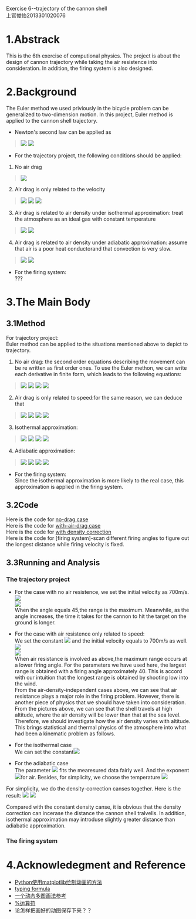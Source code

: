 Exercise 6--trajectory of the cannon shell  
上官俊怡2013301020076
# 1.Abstrack  
This is the 6th exercise of computional physics. The project is about the design of cannon trajectory while taking the air resistence into consideration. In addition, the firing system is also designed.  
# 2.Background
The Euler method we used priviously in the bicycle problem can be generalized to two-dimension motion. In this project, Euler method is applied to the cannon shell trajectory.
- Newton's second law can be applied as   
> <img src="http://chart.googleapis.com/chart?cht=tx&chl=%5Cfrac%7Bd%5E%7B2%7Dx%7D%7Bdt_%7B2%7D%7D%3Da_%7Bx%7D%3D%5Cfrac%7BF_%7Bx%7D%7D%7Bm%7D%3D%5Cfrac%7BF_%7Bdrag%2Cx%7D%7D%7Bm%7D" style="border:none;" />  
> <img src="http://chart.googleapis.com/chart?cht=tx&chl=%5Cfrac%7Bd%5E%7B2%7Dy%7D%7Bdt_%7B2%7D%7D%3Da_%7By%7D%3D%5Cfrac%7BF_%7By%7D%7D%7Bm%7D%3D-g%2B%5Cfrac%7BF_%7Bdrag%2Cy%7D%7D%7Bm%7D" style="border:none;" />  

- For the trajectory project, the following conditions should be  applied:   

1. No air drag    
> <img src="http://chart.googleapis.com/chart?cht=tx&chl=F_%7Bdrag%2Cx%7D%3DF_%7Bdrag%2Cy%7D%3D0" style="border:none;" />  

2. Air drag is only related to the velocity     
> <img src="http://chart.googleapis.com/chart?cht=tx&chl=%5Cfrac%7BF_%7Bdrag%7D%7D%7Bm%7D%3D-Bv%5E%7B2%7D" style="border:none;" />  
> <img src="http://chart.googleapis.com/chart?cht=tx&chl=F_%7Bdrag%2Cx%7D%3D-mBvv_%7Bx%7D" style="border:none;" />  
> <img src="http://chart.googleapis.com/chart?cht=tx&chl=F_%7Bdrag%2Cy%7D%3D-mBvv_%7By%7D" style="border:none;" />  

3. Air drag is related to air density under isothermal approximation: treat the atmosphere as an ideal gas with constant temperature  
> <img src="http://chart.googleapis.com/chart?cht=tx&chl=F_%7Bdrag%7D%3D-%5Cfrac%7B%5Crho%20%7D%7B%5Crho%20_%7B0%7D%7DmBv%5E%7B2%7D" style="border:none;" />  
> <img src="http://chart.googleapis.com/chart?cht=tx&chl=%5Crho%20%3D%5Crho_%7B0%7De%5E%7B-mgy%2Fk_%7BB%7DT%7D%3D%20%5Crho_%7B0%7De%5E%7B-y%2Fy_%7B0%7D%7D" style="border:none;" />  

4. Air drag is related to air density under adiabatic approximation: assume that air is a poor heat conductorand that convection is very slow.  
> <img src="http://chart.googleapis.com/chart?cht=tx&chl=F_%7Bdrag%7D%3D-%5Cfrac%7B%5Crho%20%7D%7B%5Crho%20_%7B0%7D%7DmBv%5E%7B2%7D" style="border:none;" />  
> <img src="http://chart.googleapis.com/chart?cht=tx&chl=%5Crho%20%3D%5Crho_%7B0%7D(1-%5Cfrac%7Bay%7D%7BT_%7B0%7D%7D)%5E%7B%5Calpha%20%7D" style="border:none;" />

- For the firing system:  
 ???      

# 3.The Main Body    
## 3.1Method  
For trajectory project:  
Euler method can be applied to the situations mentioned above to depict to trajectory.  

1. No air drag: the second order equations describing the movement can be re written as first order ones. To use the Euler methon, we can write each derivative in finite form, which leads to the following equations:  
> <img src="http://chart.googleapis.com/chart?cht=tx&chl=x_%7Bi%2B1%7D%3Dx_%7Bi%7D%2Bv_%7Bx%2Ci%7D%5CDelta%20t" style="border:none;" />  
> <img src="http://chart.googleapis.com/chart?cht=tx&chl=v_%7Bx%2Ci%2B1%7D%3Dv_%7Bx%2Ci%7D" style="border:none;" />  
> <img src="http://chart.googleapis.com/chart?cht=tx&chl=y_%7Bi%2B1%7D%3Dy_%7Bi%7D%2Bv_%7By%2Ci%7D%5CDelta%20t" style="border:none;" />  
> <img src="http://chart.googleapis.com/chart?cht=tx&chl=v_%7By%2Ci%2B1%7D%3Dv_%7By%2Ci%7D-g%5CDelta%20t" style="border:none;" />  

2. Air drag is only related to speed:for the same reason, we can deduce that  
> <img src="http://chart.googleapis.com/chart?cht=tx&chl=x_%7Bi%2B1%7D%3Dx_%7Bi%7D%2Bv_%7Bx%2Ci%7D%5CDelta%20t" style="border:none;" />  
> <img src="http://chart.googleapis.com/chart?cht=tx&chl=v_%7Bx%2Ci%2B1%7D%3Dv_%7Bx%2Ci%7D-Bvv_%7Bx%2Ci%7D%5CDelta%20t" style="border:none;" />  
> <img src="http://chart.googleapis.com/chart?cht=tx&chl=y_%7Bi%2B1%7D%3Dy_%7Bi%7D%2Bv_%7By%2Ci%7D%5CDelta%20t" style="border:none;" />  
> <img src="http://chart.googleapis.com/chart?cht=tx&chl=v_%7By%2Ci%2B1%7D%3Dv_%7By%2Ci%7D-g%5CDelta%20t-Bvv_%7By%2Ci%7D%5CDelta%20t" style="border:none;" />  

3. Isothermal approximation:  
> <img src="http://chart.googleapis.com/chart?cht=tx&chl=x_%7Bi%2B1%7D%3Dx_%7Bi%7D%2Bv_%7Bx%2Ci%7D%5CDelta%20t" style="border:none;" />  
> <img src="http://chart.googleapis.com/chart?cht=tx&chl=v_%7Bx%2Ci%2B1%7D%3Dv_%7Bx%2Ci%7D-Be%5E%7B-y_%7Bi%7D%2Fy_%7B0%7D%7Dvv_%7Bx%2Ci%7D%5CDelta%20t" style="border:none;" />  
> <img src="http://chart.googleapis.com/chart?cht=tx&chl=y_%7Bi%2B1%7D%3Dy_%7Bi%7D%2Bv_%7By%2Ci%7D%5CDelta%20t" style="border:none;" />  
> <img src="http://chart.googleapis.com/chart?cht=tx&chl=v_%7By%2Ci%2B1%7D%3Dv_%7By%2Ci%7D-g%5CDelta%20t-Be%5E%7B-y_%7Bi%7D%2Fy_%7B0%7D%7Dvv_%7By%2Ci%7D%5CDelta%20t" style="border:none;" />  

4. Adiabatic approximation:  
> <img src="http://chart.googleapis.com/chart?cht=tx&chl=x_%7Bi%2B1%7D%3Dx_%7Bi%7D%2Bv_%7Bx%2Ci%7D%5CDelta%20t" style="border:none;" />  
> <img src="http://chart.googleapis.com/chart?cht=tx&chl=v_%7Bx%2Ci%2B1%7D%3Dv_%7Bx%2Ci%7D-B(1-%5Cfrac%7Bay_%7Bi%7D%7D%7BT_%7B0%7D%7D)%5E%7B%5Calpha%20%7Dvv_%7Bx%2Ci%7D%5CDelta%20t" style="border:none;" />  
> <img src="http://chart.googleapis.com/chart?cht=tx&chl=y_%7Bi%2B1%7D%3Dy_%7Bi%7D%2Bv_%7By%2Ci%7D%5CDelta%20t" style="border:none;" />  
> <img src="http://chart.googleapis.com/chart?cht=tx&chl=v_%7By%2Ci%2B1%7D%3Dv_%7By%2Ci%7D-g%5CDelta%20t-B(1-%5Cfrac%7Bay_%7Bi%7D%7D%7BT_%7B0%7D%7D)%5E%7B%5Calpha%20%7Dvv_%7By%2Ci%7D%5CDelta%20t" style="border:none;" />  

- For the firing system:  
Since the isothermal approximation is more likely to the real case, this approximation is applied in the firing system.  

## 3.2Code  
Here is the code for [no-drag case](https://github.com/JunyiShangguan/computationalphysics_N2013301020076/blob/master/ex6_ch2.9/trajectory1.py)  
Here is the code for [with-air-drag case](https://github.com/JunyiShangguan/computationalphysics_N2013301020076/blob/master/ex6_ch2.9/trajectory2.py)  
Here is the code for [with density correction](https://github.com/JunyiShangguan/computationalphysics_N2013301020076/blob/master/ex6_ch2.9/trajectory3_density.py)  
Here is the code for [firing system]-scan different firing angles to figure out the longest distance while firing velocity is fixed. 
## 3.3Running and Analysis  
### The trajectory project  
- For the case with no air resistence, we set the initial velocity as 700m/s.
![](https://github.com/JunyiShangguan/computationalphysics_N2013301020076/blob/master/ex6_ch2.9/no_drag.png)  
![](https://github.com/JunyiShangguan/computationalphysics_N2013301020076/blob/master/ex6_ch2.9/table1-nodrag.PNG)  
When the angle equals 45,the range is the maximum. Meanwhile, as the angle increases, the time it takes for the cannon to hit the target on the ground is longer.

- For the case with air resistence only related to speed:  
We set the constant <img src="http://chart.googleapis.com/chart?cht=tx&chl=B%3D4%5Ctimes%2010%5E%7B-5%7D%2Fm" style="border:none;" /> and the initial velocity equals to 700m/s as well.  
![](https://github.com/JunyiShangguan/computationalphysics_N2013301020076/blob/master/ex6_ch2.9/withdrag.png)  
![](https://github.com/JunyiShangguan/computationalphysics_N2013301020076/blob/master/ex6_ch2.9/table2-airdrag.PNG)  
When air resistance is involved as above,the maximum range occurs at a lower firing angle. For the parameters we have used here, the largest range is obtained with a firing angle approximately 40. This is accord with our intuition that the longest range is obtained by shooting low into the wind.  
From the air-density-independent cases above, we can see that air resistance plays a major role in the firing problem. However, there is another piece of physics that we should have taken into consideration. From the pictures above, we can see that the shell travels at high altitude, where the air density will be lower than that at the sea level. Therefore, we should investigate how the air density varies with altitude. This brings statistical and thermal physics of the atmosphere into what had been a kinematic problem as follows.  
- For the isothermal case  
We can set the constant<img src="http://chart.googleapis.com/chart?cht=tx&chl=y_%7B0%7D%3Dk_%7BB%7DT%2Fmg%5Capprox%201.0%5Ctimes%2010%5E%7B4%7Dm" style="border:none;" />  

- For the adiabatic case   
The parameter <img src="http://chart.googleapis.com/chart?cht=tx&chl=a%5Capprox%206.5%5Ctimes%2010%5E%7B-3%7DK%2Fm" style="border:none;" /> fits the mearesured data fairly well. And the exponent <img src="http://chart.googleapis.com/chart?cht=tx&chl=%5Calpha%20%5Capprox%202.5" style="border:none;" />for air. Besides, for simplicity, we choose the temperature <img src="http://chart.googleapis.com/chart?cht=tx&chl=T_%7B0%7D%3D300K" style="border:none;" />

For simplicity, we do the density-correction canses together. Here is the result:
![](https://github.com/JunyiShangguan/computationalphysics_N2013301020076/blob/master/ex6_ch2.9/density_correct.png)
![](https://github.com/JunyiShangguan/computationalphysics_N2013301020076/blob/master/ex6_ch2.9/table3-DensityCorrection.PNG)

Compared with the constant density canse, it is obvious that the density correction can incerase the distance the cannon shell tralvells. In addition, isothermal approximation may introduse slightly greater distance than adiabatic approximation.

### The firing system  
 
# 4.Acknowledegment and Reference  
- [Python使用matplotlib绘制动画的方法](http://www.jb51.net/article/66441.htm)
- [typing formula](http://www.ruanyifeng.com/webapp/formula.html)
- [一个动态多图画法参考](http://www.tuicool.com/articles/iMN7veq)
- [%运算符](http://developer.51cto.com/art/201003/189039.htm)
- 论怎样把画好的动图保存下来？？
